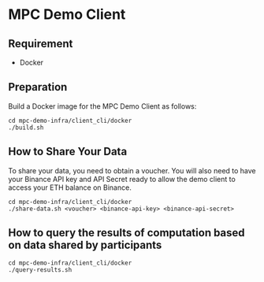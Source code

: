 # MPC Demo Client

## Requirement
- Docker

## Preparation
Build a Docker image for the MPC Demo Client as follows:

```
cd mpc-demo-infra/client_cli/docker
./build.sh
```

## How to Share Your Data
To share your data, you need to obtain a voucher. You will also need to have your Binance API key and API Secret ready to allow the demo client to access your ETH balance on Binance.

```
cd mpc-demo-infra/client_cli/docker
./share-data.sh <voucher> <binance-api-key> <binance-api-secret>
```

## How to query the results of computation based on data shared by participants
```
cd mpc-demo-infra/client_cli/docker
./query-results.sh
```

